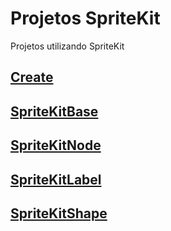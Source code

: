 # Projetos SpriteKit

Projetos utilizando SpriteKit

## [Create](https://github.com/ghsumiyasu/Swift/blob/main/README-SpriteKit-Create-br-pt.md)
## [SpriteKitBase](https://github.com/ghsumiyasu/Swift/blob/main/README-Swift-SpriteKitBase-br-pt.md)
## [SpriteKitNode](https://github.com/ghsumiyasu/Swift/blob/main/README-Swift-Construtor-br-pt.md)
## [SpriteKitLabel](https://github.com/ghsumiyasu/Swift/blob/main/README-Swift-SKLabel-br-pt.md)
## [SpriteKitShape](https://github.com/ghsumiyasu/Swift/blob/main/README-Swift-SKShape-br-pt.md)